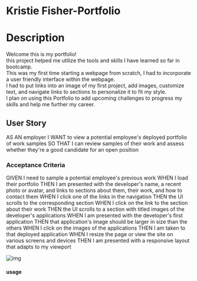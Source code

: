 # Kristie Fisher-Portfolio

<h1>Description</h1>
Welcome this is my portfolio!<br>
this project helped me utilize the tools and skills I have learned so far in bootcamp. <br>
This was my first time starting a webpage from scratch, I had to incorporate a user friendly interface within the webpage.<br>
 I had to put links into an image of my first project, add images, customize text, and navigate links to sections to personalize it to fit my style. <br>
I plan on using this Portfolio to add upcoming challenges to progress my skills and help me further my career.

<h2>User Story</h2>
AS AN employer
I WANT to view a potential employee's deployed portfolio of work samples
SO THAT I can review samples of their work and assess whether they're a good candidate for an open position

<h3>Acceptance Criteria</h3>
GIVEN I need to sample a potential employee's previous work
WHEN I load their portfolio
THEN I am presented with the developer's name, a recent photo or avatar, and links to sections about them, their work, and how to contact them
WHEN I click one of the links in the navigation
THEN the UI scrolls to the corresponding section
WHEN I click on the link to the section about their work
THEN the UI scrolls to a section with titled images of the developer's applications
WHEN I am presented with the developer's first application
THEN that application's image should be larger in size than the others
WHEN I click on the images of the applications
THEN I am taken to that deployed application
WHEN I resize the page or view the site on various screens and devices
THEN I am presented with a responsive layout that adapts to my viewport

![img](<Screenshot 2023-12-02-232115>)

<h4>usage</h4>
